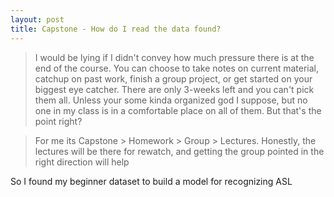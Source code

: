 ```yaml
---
layout: post
title: Capstone - How do I read the data found?
---
```


>I would be lying if I didn't convey how much pressure there is at the end of the course. You can choose to take notes on current material, catchup on past work, finish a group project, or get started on your biggest eye catcher. There are only 3-weeks left and you can't pick them all. Unless your some kinda organized god I suppose, but no one in my class is in a comfortable place on all of them. But that's the point right?

>For me its Capstone > Homework > Group > Lectures. Honestly, the lectures will be there for rewatch, and getting the group pointed in the right direction will help

So I found my beginner dataset to build a model for recognizing ASL
